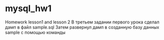 # mysql_hw1
Homework lesson1 and lesson 2
В третьем задании первого урока сделал дамп в файл sample.sql
Затем развернул дамп в созданную базу данных sample с помощью команды 
